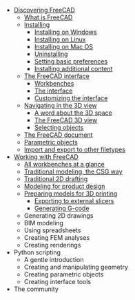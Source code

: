 * [Discovering FreeCAD](discovering_freecad/README.md)
  * [What is FreeCAD](discovering_freecad/what_is_freecad.md)
  * [Installing](discovering_freecad/installing.md)
    * [Installing on Windows](discovering_freecad/installing.md#installing-on-windows)
    * [Installing on Linux](discovering_freecad/installing.md#installing-on-linux)
    * [Installing on Mac OS](discovering_freecad/installing.md#installing-on-mac-os)
    * [Uninstalling](discovering_freecad/installing.md#uninstalling)
    * [Setting basic preferences](discovering_freecad/installing.md#setting-basic-preferences)
    * [Installing additional content](discovering_freecad/installing.md#installing-additional-content)
  * [The FreeCAD interface](discovering_freecad/the_freecad_interface.md)
    * [Workbenches](discovering_freecad/the_freecad_interface.md#workbenches)
    * [The interface](discovering_freecad/the_freecad_interface.md#the-interface)
    * [Customizing the interface](discovering_freecad/the_freecad_interface.md#customizing-the-interface)
  * [Navigating in the 3D view](discovering_freecad/navigating_in_the_3d_view.md)
    * [A word about the 3D space](discovering_freecad/navigating_in_the_3d_view.md#a-word-about-the-3d-space)
    * [The FreeCAD 3D view](discovering_freecad/navigating_in_the_3d_view.md#the-freecad-3d-view)
    * [Selecting objects](discovering_freecad/navigating_in_the_3d_view.md#selecting-objects)
  * [The FreeCAD document](discovering_freecad/the_freecad_document.md)
  * [Parametric objects](discovering_freecad/parametric_objects.md)
  * [Import and export to other filetypes](discovering_freecad/import_and_export_to_other_filetypes.md)
* [Working with FreeCAD](working_with_freecad/README.md)
  * [All workbenches at a glance](working_with_freecad/all_workbenches_at_a_glance.md)
  * [Traditional modeling, the CSG way](working_with_freecad/traditional_modeling_the_csg_way.md)
  * [Traditional 2D drafting](working_with_freecad/traditional_2d_drafting.md)
  * [Modeling for product design](working_with_freecad/modeling_for_product_design.md)
  * [Preparing models for 3D printing](working_with_freecad/preparing_models_for_3d_printing.md)
    * [Exporting to external slicers](working_with_freecad/preparing_models_for_3d_printing.md#exporting-to-external-slicers)
    * [Generating G-code](working_with_freecad/preparing_models_for_3d_printing.md#generating-g-code)
  * Generating 2D drawings
  * BIM modeling
  * Using spreadsheets
  * Creating FEM analyses
  * Creating renderings
* Python scripting
  * A gentle introduction
  * Creating and manipulating geometry
  * Creating parametric objects
  * Creating interface tools
* The community
